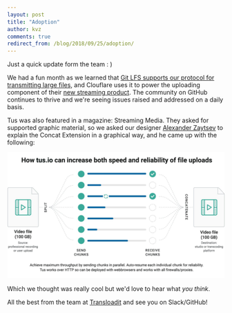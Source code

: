```yaml
---
layout: post
title: "Adoption"
author: kvz
comments: true
redirect_from: /blog/2018/09/25/adoption/
---
```


Just a quick update form the team : )
 
We had a fun month as we learned that [Git LFS supports our protocol for transmitting large files](https://github.com/git-lfs/git-lfs/blob/master/docs/man/git-lfs-config.5.ronn#transfer-upload--download-settings), and Clouflare uses it to power the uploading component of their [new streaming product](https://blog.cloudflare.com/how-cloudflare-streams/). The community on GitHub continues to thrive and we're seeing issues raised and addressed on a daily basis.

Tus was also featured in a magazine: Streaming Media. They asked for supported graphic material, so we asked our designer [Alexander Zaytsev](https://twitter.com/nqst) to explain the Concat Extension in a graphical way, and he came up with the following:

<img style="max-width: 100%; max-height: 100%" src="/assets/img/concat.jpeg">

Which we thought was really cool but we'd love to hear what _you think_.

All the best from the team at [Transloadit](https://transloadit.com) and see you on Slack/GitHub!